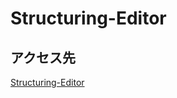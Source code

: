 # Structuring-Editor

## アクセス先
[Structuring-Editor](https://morishima-yuki.github.io/Structuring-Editor/tool/)

